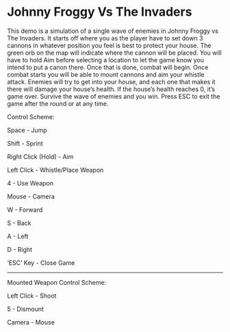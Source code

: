 # Johnny Froggy Vs The Invaders
This demo is a simulation of a single wave of enemies in Johnny Froggy vs The Invaders. It starts off where you as the player have to set down 3 cannons in whatever position you feel is best to protect your house. The green orb on the map will indicate where the cannon will be placed. You will have to hold Aim before selecting a location to let the game know you intend to put a canon there. Once that is done, combat will begin. Once combat starts you will be able to mount cannons and aim your whistle attack. Enemies will try to get into your house, and each one that makes it there will damage your house’s health. If the house’s health reaches 0, it’s game over. Survive the wave of enemies and you win. Press ESC to exit the game after the round or at any time. 

Control Scheme:

Space - Jump

Shift - Sprint

Right Click (Hold) - Aim

Left Click - Whistle/Place Weapon

4 - Use Weapon

Mouse - Camera

W - Forward

S - Back

A - Left

D - Right

‘ESC’ Key - Close Game

----------------------------------------------------

Mounted Weapon Control Scheme:

Left Click - Shoot

5 - Dismount

Camera - Mouse
